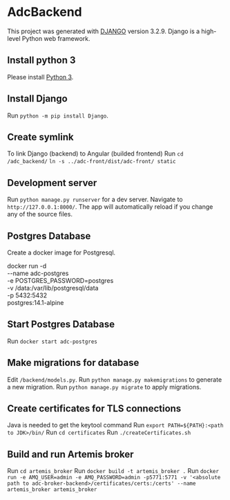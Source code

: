 # AdcBackend
This project was generated with [DJANGO](https://www.djangoproject.com/) version 3.2.9.
Django is a high-level Python web framework.

## Install python 3
Please install [Python 3](https://www.python.org/downloads/).

## Install Django
Run `python -m pip install Django`.

## Create symlink
To link Django (backend) to Angular (builded frontend)
Run `cd /adc_backend/`
`ln -s ../adc-front/dist/adc-front/ static`

## Development server
Run `python manage.py runserver` for a dev server. Navigate to `http://127.0.0.1:8000/`. 
The app will automatically reload if you change any of the source files.

## Postgres Database
Create a docker image for Postgresql.

docker run -d \
--name adc-postgres \
-e POSTGRES_PASSWORD=postgres \
-v /data:/var/lib/postgresql/data \
-p 5432:5432 \
postgres:14.1-alpine

## Start Postgres Database
Run `docker start adc-postgres`

## Make migrations for database
Edit `/backend/models.py`.
Run `python manage.py makemigrations` to generate a new migration.
Run `python manage.py migrate` to apply migrations.

## Create certificates for TLS connections
Java is needed to get the keytool command
Run `export PATH=${PATH}:<path to JDK>/bin/`
Run `cd certificates`
Run `./createCertificates.sh`

## Build and run Artemis broker
Run `cd artemis_broker`
Run `docker build -t artemis_broker .`
Run `docker run -e AMQ_USER=admin -e AMQ_PASSWORD=admin -p5771:5771 -v '<absolute path to adc-broker-backend>/certificates/certs:/certs' --name artemis_broker artemis_broker`

